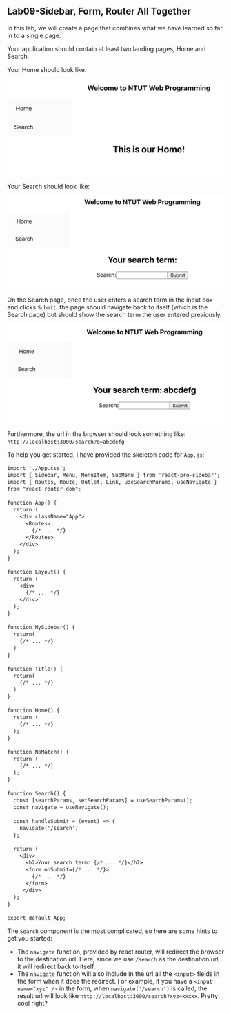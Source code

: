 ## Lab09-Sidebar, Form, Router All Together

In this lab, we will create a page that combines what we have learned so far in to a single page.

Your application should contain at least two landing pages, Home and Search.

Your Home should look like:

![home](https://github.com/alexwu77/web_programming/raw/main/day03/lab_home.png)

Your Search should look like:

![search](https://github.com/alexwu77/web_programming/raw/main/day03/lab_search.png)

On the Search page, once the user enters a search term in the input box and clicks `Submit`, the page should navigate back to itself (which is the Search page) but should show the search term the user entered previously.

![search](https://github.com/alexwu77/web_programming/raw/main/day03/lab_search_result.png)

Furthermore, the url in the browser should look something like: `http://localhost:3000/search?q=abcdefg`

To help you get started, I have provided the skeleton code for `App.js`:

```
import './App.css';
import { Sidebar, Menu, MenuItem, SubMenu } from 'react-pro-sidebar';
import { Routes, Route, Outlet, Link, useSearchParams, useNavigate } from "react-router-dom";

function App() {
  return (
    <div className="App">
      <Routes>
        {/* ... */}
      </Routes>
    </div>
  );
}

function Layout() {
  return (
    <div>
      {/* ... */}
    </div>
  );
}

function MySidebar() {
  return(
    {/* ... */}
  )
}

function Title() {
  return(
    {/* ... */}
  )
}

function Home() {
  return (
    {/* ... */}
  );
}

function NoMatch() {
  return (
    {/* ... */}
  );
}

function Search() {
  const [searchParams, setSearchParams] = useSearchParams();
  const navigate = useNavigate();

  const handleSubmit = (event) => {
    navigate('/search')
  };

  return (
    <div>
      <h2>Your search term: {/* ... */}</h2>
      <form onSubmit={/* ... */}>
        {/* ... */}
      </form>
     </div>
  );
}

export default App;

```

The `Search` component is the most complicated, so here are some hints to get you started:

* The `navigate` function, provided by react router, will redirect the browser to the destination url. Here, since we use `/search` as the destination url, it will redirect back to itself.
* The `navigate` function will also include in the url all the `<input>` fields in the form when it does the redirect. For example, if you have a `<input name="xyz" />` in the form, when `navigate('/search')` is called, the result url will look like `http://localhost:3000/search?xyz=xxxxx`. Pretty cool right?
